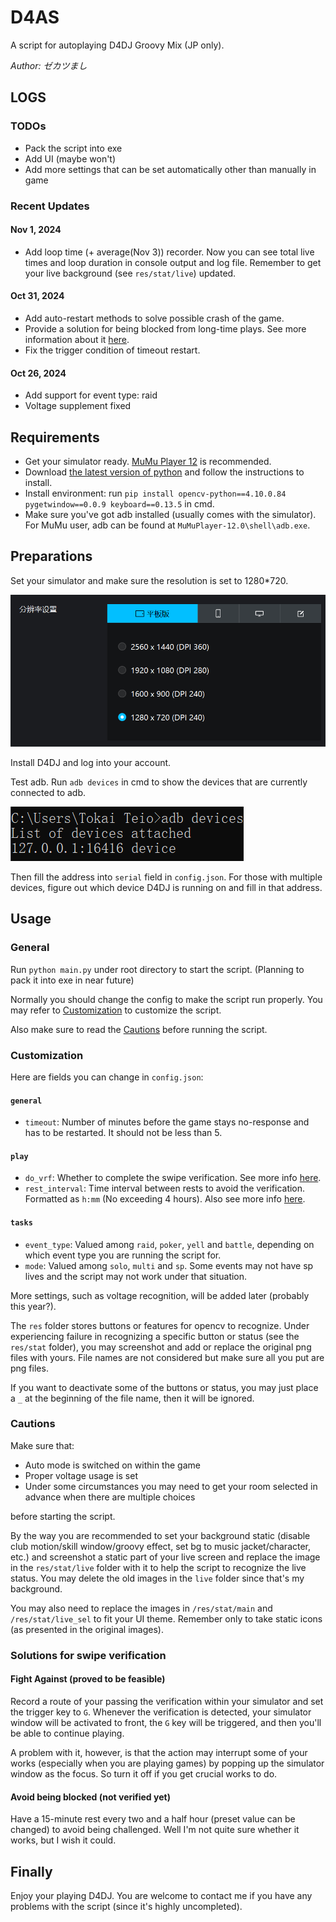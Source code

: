 # D4AS
A script for autoplaying D4DJ Groovy Mix (JP only).

*Author: ゼカツまし*

## LOGS
### TODOs
- Pack the script into exe
- Add UI (maybe won't)
- Add more settings that can be set automatically other than manually in game

### Recent Updates
#### Nov 1, 2024
- Add loop time (+ average(Nov 3)) recorder.
Now you can see total live times and loop duration in console output and log file.
Remember to get your live background (see `res/stat/live`) updated.

#### Oct 31, 2024
- Add auto-restart methods to solve possible crash of the game.
- Provide a solution for being blocked from long-time plays.
See more information about it [here](#solutions-for-swipe-verification).
- Fix the trigger condition of timeout restart.

#### Oct 26, 2024
- Add support for event type: raid
- Voltage supplement fixed

## Requirements
- Get your simulator ready. [MuMu Player 12](https://mumu.163.com) is recommended.
- Download [the latest version of python](https://www.python.org/downloads/) and follow the instructions to install.
- Install environment: run `pip install opencv-python==4.10.0.84 pygetwindow==0.0.9 keyboard==0.13.5` in cmd.
- Make sure you've got adb installed (usually comes with the simulator).
For MuMu user, adb can be found at `MuMuPlayer-12.0\shell\adb.exe`.

## Preparations
Set your simulator and make sure the resolution is set to 1280*720.

![](doc_res/01.png)

Install D4DJ and log into your account.

Test adb.
Run `adb devices` in cmd to show the devices that are currently connected to adb.

![](doc_res/02.png)

Then fill the address into `serial` field in `config.json`.
For those with multiple devices, figure out which device D4DJ is running on
and fill in that address.

## Usage
### General
Run `python main.py` under root directory to start the script.
(Planning to pack it into exe in near future)

Normally you should change the config to make the script run properly.
You may refer to [Customization](#customization) to customize the script.

Also make sure to read the [Cautions](#cautions) before running the script.

### Customization
Here are fields you can change in `config.json`:

#### `general`
- `timeout`: Number of minutes before the game stays no-response and has to be restarted.
It should not be less than 5.

#### `play`
- `do_vrf`: Whether to complete the swipe verification.
See more info [here](#solutions-for-swipe-verification).
- `rest_interval`: Time interval between rests to avoid the verification.
Formatted as `h:mm` (No exceeding 4 hours).
Also see more info [here](#solutions-for-swipe-verification).

#### `tasks`
- `event_type`: Valued among `raid`, `poker`, `yell` and `battle`,
depending on which event type you are running the script for.
- `mode`: Valued among `solo`, `multi` and `sp`.
Some events may not have sp lives and the script may not work under that situation.

More settings, such as voltage recognition, will be added later (probably this year?).

The `res` folder stores buttons or features for opencv to recognize.
Under experiencing failure in recognizing a specific button or status (see the `res/stat` folder),
you may screenshot and add or replace the original png files with yours.
File names are not considered but make sure all you put are png files.

If you want to deactivate some of the buttons or status,
you may just place a `_` at the beginning of the file name,
then it will be ignored.

### Cautions
Make sure that:
- Auto mode is switched on within the game
- Proper voltage usage is set
- Under some circumstances you may need to get your room selected in advance when there are multiple choices

before starting the script.

By the way you are recommended to set your background static
(disable club motion/skill window/groovy effect, set bg to music jacket/character, etc.)
and screenshot a static part of your live screen and replace the image in the `res/stat/live` folder with it
to help the script to recognize the live status.
You may delete the old images in the `live` folder since that's my background.

You may also need to replace the images in `/res/stat/main` and `/res/stat/live_sel` to fit your UI theme.
Remember only to take static icons (as presented in the original images).

### Solutions for swipe verification
#### Fight Against (proved to be feasible)
Record a route of your passing the verification within your simulator and set the trigger key to `G`.
Whenever the verification is detected, your simulator window will be activated to front,
the `G` key will be triggered, and then you'll be able to continue playing.

A problem with it, however, is that the action may interrupt some of your works (especially when you are playing games)
by popping up the simulator window as the focus. So turn it off if you get crucial works to do.

#### Avoid being blocked (not verified yet)
Have a 15-minute rest every two and a half hour (preset value can be changed) to avoid being challenged.
Well I'm not quite sure whether it works, but I wish it could.

## Finally
Enjoy your playing D4DJ.
You are welcome to contact me if you have any problems with the script
(since it's highly uncompleted).